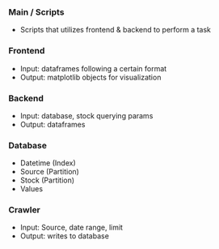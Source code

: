 ### Main / Scripts
- Scripts that utilizes frontend & backend to perform a task

### Frontend
- Input: dataframes following a certain format
- Output: matplotlib objects for visualization

### Backend
- Input: database, stock querying params
- Output: dataframes

### Database
- Datetime (Index)
- Source (Partition)
- Stock (Partition)
- Values

### Crawler
- Input: Source, date range, limit
- Output: writes to database


